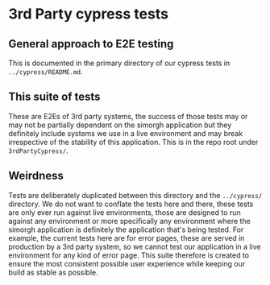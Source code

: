# 3rd Party cypress tests

## General approach to E2E testing
This is documented in the primary directory of our cypress tests in `../cypress/README.md`.


## This suite of tests
These are E2Es of 3rd party systems, the success of those tests may or may not be partially dependent on the simorgh application but they definitely include systems we use in a live environment and may break irrespective of the stability of this application. This is in the repo root under `3rdPartyCypress/`.

## Weirdness
Tests are deliberately duplicated between this directory and the `../cypress/` directory. We do not want to conflate the tests here and there, these tests are only ever run against live environments, those are designed to run against any environment or more specifically any environment where the simorgh application is definitely the application that's being tested. For example, the current tests here are for error pages, these are served in production by a 3rd party system, so we cannot test our application in a live environment for any kind of error page. This suite therefore is created to ensure the most consistent possible user experience while keeping our build as stable as possible.
